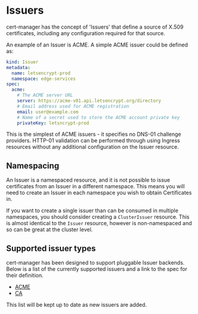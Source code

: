 # Issuers

cert-manager has the concept of 'Issuers' that define a source of X.509
certificates, including any configuration required for that source.

An example of an Issuer is ACME. A simple ACME issuer could be defined as:

```yaml
kind: Issuer
metadata:
  name: letsencrypt-prod
  namespace: edge-services
spec:
  acme:
    # The ACME server URL
    server: https://acme-v01.api.letsencrypt.org/directory
    # Email address used for ACME registration
    email: user@example.com
    # Name of a secret used to store the ACME account private key
    privateKey: letsncrypt-prod
```

This is the simplest of ACME issuers - it specifies no DNS-01 challenge
providers. HTTP-01 validation can be performed through using Ingress
resources without any additional configuration on the Issuer resource.

## Namespacing

An Issuer is a namespaced resource, and it is not possible to issue
certificates from an Issuer in a different namespace. This means you will need
to create an Issuer in each namespace you wish to obtain Certificates in.

If you want to create a single issuer than can be consumed in multiple
namespaces, you should consider creating a `ClusterIssuer` resource. This is
almost identical to the `Issuer` resource, however is non-namespaced and so can
be great at the cluster level.

## Supported issuer types

cert-manager has been designed to support pluggable Issuer backends. Below is
a list of the currently supported issuers and a link to the spec for their
definition.

* [ACME](spec.md#acme-configuration)
* [CA](spec.md#ca-configuration)

This list will be kept up to date as new issuers are added.
